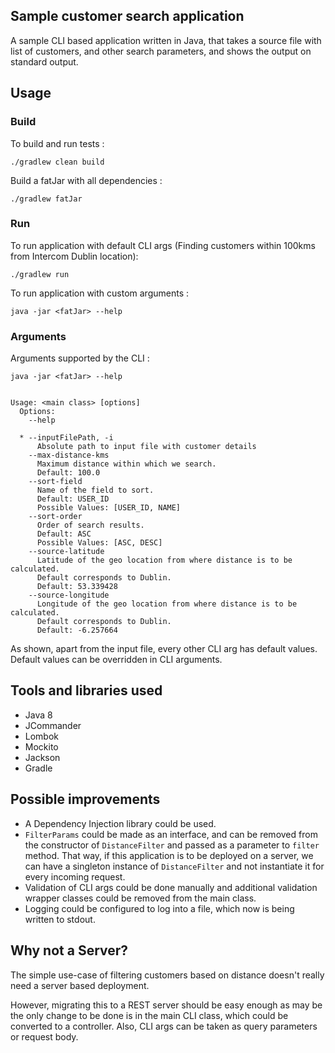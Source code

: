 ## Sample customer search application

A sample CLI based application written in Java, that takes a source file with list 
of customers, and other search parameters, and shows the output on standard output.

## Usage

### Build

To build and run tests :

``./gradlew clean build``

Build a fatJar with all dependencies :

``./gradlew fatJar``

### Run
To run application with default CLI args (Finding customers within 100kms from Intercom Dublin location):

``./gradlew run``

To run application with custom arguments :

``java -jar <fatJar> --help``

### Arguments

Arguments supported by the CLI :

~~~
java -jar <fatJar> --help


Usage: <main class> [options]
  Options:
    --help

  * --inputFilePath, -i
      Absolute path to input file with customer details
    --max-distance-kms
      Maximum distance within which we search.
      Default: 100.0
    --sort-field
      Name of the field to sort.
      Default: USER_ID
      Possible Values: [USER_ID, NAME]
    --sort-order
      Order of search results.
      Default: ASC
      Possible Values: [ASC, DESC]
    --source-latitude
      Latitude of the geo location from where distance is to be calculated.
      Default corresponds to Dublin.
      Default: 53.339428
    --source-longitude
      Longitude of the geo location from where distance is to be calculated.
      Default corresponds to Dublin.
      Default: -6.257664
~~~

As shown, apart from the input file, every other CLI arg has default values. Default values can be overridden in CLI arguments.

## Tools and libraries used

* Java 8
* JCommander
* Lombok
* Mockito
* Jackson
* Gradle

## Possible improvements

* A Dependency Injection library could be used.
* `FilterParams` could be made as an interface, and can be removed from the constructor
of `DistanceFilter` and passed as a parameter to `filter` method.
 That way, if this application is to be deployed on a server, we can have a singleton instance of `DistanceFilter` and not
 instantiate it for every incoming request.
* Validation of CLI args could be done manually and additional validation wrapper classes could be removed
from the main class.
* Logging could be configured to log into a file, which now is being written to stdout.

## Why not a Server?

The simple use-case of filtering customers based on distance doesn't really need a server based deployment.
 
However, migrating this to a REST server should be easy enough as may be the
only change to be done is in the main CLI class, which could be converted to a controller. Also, CLI args can be taken as 
query parameters or request body.  
  
 